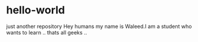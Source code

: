 # hello-world
just another repository
Hey humans
my name is Waleed.I am a student who wants to learn .. thats all geeks ..
